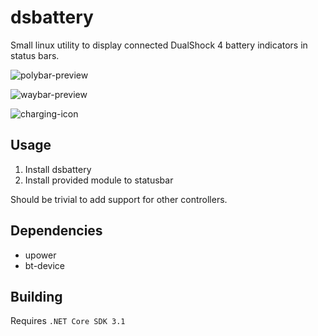 # dsbattery
Small linux utility to display connected DualShock 4 battery indicators in status bars.

![polybar-preview](https://i.imgur.com/9r9o1hP.png)

![waybar-preview](https://i.imgur.com/GXa37M9.png)

![charging-icon](https://i.imgur.com/62s66R7.png)

## Usage

1. Install dsbattery
2. Install provided module to statusbar

Should be trivial to add support for other controllers.

## Dependencies

* upower
* bt-device

## Building

Requires `.NET Core SDK 3.1`
